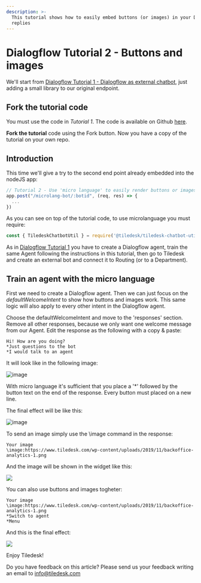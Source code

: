 ```yaml
---
description: >-
  This tutorial shows how to easily embed buttons (or images) in your Dialogflow
  replies
---
```


# Dialogflow Tutorial 2 - Buttons and images

We'll start from [Dialogflow Tutorial 1 - Dialogflow as external chatbot](/apis/tutorials/dialogflow-as-external-chatbot-integration.md), just adding a small library to our original endpoint.

## Fork the tutorial code

You must use the code in *Tutorial 1*. The code is available on Github [here](https://github.com/Tiledesk/tiledesk-dialogflow-proxy-tutorial).

**Fork the tutorial** code using the Fork button. Now you have a copy of the tutorial on your own repo.

## Introduction

This time we'll give a try to the second end point already embedded into the nodeJS app:

```javascript
// Tutorial 2 - Use 'micro language' to easily render buttons or images
app.post("/microlang-bot/:botid", (req, res) => {
  ...
})
```

As you can see on top of the tutorial code, to use microlanguage you must require:

```javascript
const { TiledeskChatbotUtil } = require('@tiledesk/tiledesk-chatbot-util')
```

As in [Dialogflow Tutorial 1](apis/tutorials/dialogflow-as-external-chatbot-integration) you have to create a Dialogflow agent, train the same Agent following the instructions in this tutorial, then go to Tiledesk and create an external bot and connect it to Routing (or to a Department).

## Train an agent with the micro language

First we need to create a Dialogflow agent. Then we can just focus on the _defaultWelcomeIntent_ to show how buttons and images work. This same logic will also apply to every other intent in the Dialogflow agent.

Choose the defaultWelcomeIntent and move to the 'responses' section. Remove all other responses, because we only want one welcome message from our Agent. Edit the response as the following with a copy & paste:

```text
Hi! How are you doing?
*Just questions to the bot
*I would talk to an agent
```
It will look like in the following image:

![image](https://user-images.githubusercontent.com/32564846/79048582-7c084000-7c1e-11ea-8b56-9375033d7930.png)

With micro language it's sufficient that you place a '\*' followed by the button text on the end of the response. Every button must placed on a new line.

The final effect will be like this:

![image](https://user-images.githubusercontent.com/32564846/79064642-e1097780-7caa-11ea-8710-a54c90987ceb.png)

To send an image simply use the \image command in the response:

```text
Your image
\image:https://www.tiledesk.com/wp-content/uploads/2019/11/backoffice-analytics-1.png
```

And the image will be shown in the widget like this:

![](https://user-images.githubusercontent.com/32564846/79065860-cee00700-7cb3-11ea-8b93-39608855fa8a.png)

You can also use buttons and images togheter:

```text
Your image
\image:https://www.tiledesk.com/wp-content/uploads/2019/11/backoffice-analytics-1.png
*Switch to agent
*Menu
```
And this is the final effect:

![](https://user-images.githubusercontent.com/32564846/79065982-9ee53380-7cb4-11ea-88d4-a6730d8b7c40.png)

Enjoy Tiledesk!

Do you have feedback on this article? Please send us your feedback writing an email to info@tiledesk.com